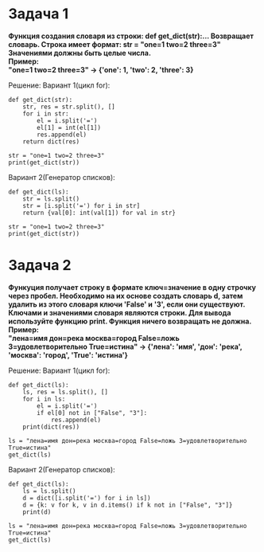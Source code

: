 # Задача 1
**Функция создания словаря из строки:
def get_dict(str):... Возвращает словарь.
Строка имеет формат: str = "one=1 two=2 three=3"
Значениями должны быть целые числа.  
Пример:   
"one=1 two=2 three=3" -> {'one': 1, 'two': 2, 'three': 3}**

Решение:
Вариант 1(цикл for):
```
def get_dict(str):
    str, res = str.split(), []
    for i in str:
        el = i.split('=')
        el[1] = int(el[1])
        res.append(el)
    return dict(res)
    
str = "one=1 two=2 three=3"
print(get_dict(str))    
```
Вариант 2(Генератор списков):
```
def get_dict(ls):
    str = ls.split()
    str = [i.split('=') for i in str]
    return {val[0]: int(val[1]) for val in str}

str = "one=1 two=2 three=3"
print(get_dict(str))
```

# Задача 2

**Функуция получает строку в формате ключ=значение в одну строчку через пробел.
Необходимо на их основе создать словарь d, затем удалить из этого словаря ключи 'False' и '3', если они существуют. Ключами и значениями словаря являются строки. Для вывода используйте функцию print. Функция ничего возвращать не должна.  
Пример:  
"лена=имя дон=река москва=город False=ложь 3=удовлетворительно True=истина" -> {'лена': 'имя', 'дон': 'река', 'москва': 'город', 'True': 'истина'}**

Решение:
Вариант 1(цикл for):
```
def get_dict(ls):
    ls, res = ls.split(), []
    for i in ls:
        el = i.split('=')
        if el[0] not in ["False", "3"]:
            res.append(el)
    print(dict(res))
    
ls = "лена=имя дон=река москва=город False=ложь 3=удовлетворительно True=истина"
get_dict(ls)
```
Вариант 2(Генератор списков):
```
def get_dict(ls):
    ls = ls.split()
    d = dict([i.split('=') for i in ls])
    d = {k: v for k, v in d.items() if k not in ["False", "3"]}
    print(d)

ls = "лена=имя дон=река москва=город False=ложь 3=удовлетворительно True=истина"
get_dict(ls)
```
